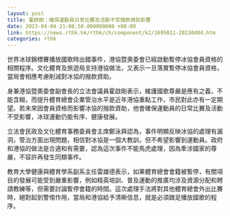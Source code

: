 ```yaml
---
layout: post
title: 霍啟剛：確保運動員日常比賽及活動不受撥款資助影響
date: 2023-04-04 21:08:50.000000000 +08:00
link: https://news.rthk.hk/rthk/ch/component/k2/1695011-20230404.htm
categories: rthk
---
```


世界冰球錦標賽播放國歌時出錯事件，港協暨奧委會已經啟動暫停冰協會員資格的相關程序。文化體育及旅遊局支持港協做法，又表示一旦落實暫停冰協會員資格，當局會相應考慮削減對冰協的撥款資助。

身兼港協暨奧委會副會長的立法會議員霍啟剛表示，維護國歌尊嚴是應有之義，不能含糊，而提升體育總會企業管治水平是近年港協重點工作，市民對此亦有一定期望。若未來因會員資格而影響冰協的撥款資助，他會確保運動員的日常比賽及活動不受影響，冰球運動仍能有序、健康發展。

立法會民政及文化體育事務委員會主席鄭泳舜認為，事件明顯反映冰協的處理有漏洞，管治方面出現問題，相信對冰協是一個大教訓，但不希望影響到運動員。政府和港協的做法是合適和有需要，認為這次事件不能馬虎處理，因為牽涉國家的尊嚴，不容許再發生同類事件。

教育大學健康與體育學系副系主任雷雄德表示，如果體育總會會籍被暫停，有關項目的發展可能受到嚴重影響，例如精英培訓、普及運動的推廣均涉及資源分配和聘請教練等，但需要討論暫停會籍的時間。這次處理手法將對其他體育總會外出比賽時，絕對起到警惕作用，當局和港協給予清晰信息，就是必須跟足播放國歌的程序。
